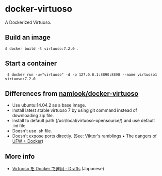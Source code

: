 docker-virtuoso
===============

A Dockerized Virtuoso.

## Build an image

```
$ docker build -t virtuoso:7.2.0 .
```

## Start a container

```
 $ docker run -u="virtuoso" -d -p 127.0.0.1:8890:8890 --name virtuoso1 virtuoso:7.2.0
```

## Differences from [namlook/docker-virtuoso](https://github.com/namlook/docker-virtuoso)

- Use ubuntu:14.04.2 as a base image.
- Install latest stable virtuoso 7 by using git command instead of downloading zip file.
- Install to default path (/usr/local/virtuoso-opensource/) and use default .ini file.
- Doesn't use .sh file.
- Doesn't expose ports directly. (See: [Viktor's ramblings • The dangers of UFW + Docker](http://blog.viktorpetersson.com/post/101707677489/the-dangers-of-ufw-docker "Viktor's ramblings • The dangers of UFW + Docker"))

## More info

- [Virtuoso を Docker で運用 - Drafts](http://cm3.hateblo.jp/entry/2015/04/06/023729 "Virtuoso を Docker で運用 - Drafts") (Japanese)
